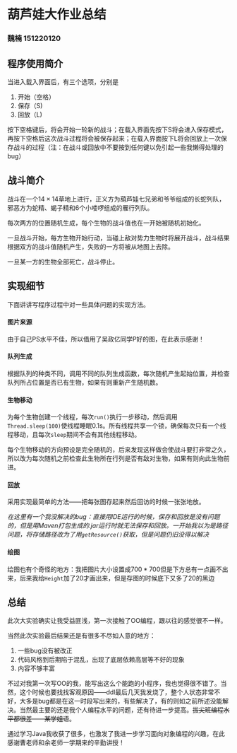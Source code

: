 # 葫芦娃大作业总结

### 魏楠 151220120

## 程序使用简介

当进入载入界面后，有三个选项，分别是

1. 开始（空格）
2. 保存（S)
3. 回放（L)

按下空格键后，将会开始一轮新的战斗；在载入界面先按下S将会进入保存模式，再按下空格后这次战斗过程将会被保存起来；在载入界面按下L将会回放上一次保存战斗的过程（注：在战斗或回放中不要按到任何键以免引起一些我懒得处理的bug）

## 战斗简介

战斗在一个$14 \times 14$草地上进行，正义方为葫芦娃七兄弟和爷爷组成的长蛇列队，邪恶方为蛇精、蝎子精和6个小喽啰组成的雁行列队。

每次两方的位置随机生成，每个生物的战斗值也在一开始被随机初始化。

一旦战斗开始，每方生物开始行动，当碰上敌对势力生物时将展开战斗，战斗结果根据双方的战斗值随机产生，失败的一方将被从地图上去除。

一旦某一方的生物全部死亡，战斗停止。

## 实现细节

下面讲讲写程序过程中对一些具体问题的实现方法。

#### 图片来源

由于自己PS水平不佳，所以借用了吴政亿同学P好的图，在此表示感谢！

#### 队列生成

根据队列的种类不同，调用不同的队列生成函数，每次随机产生起始位置，并检查队列所占位置是否已有生物，如果有则重新产生随机数。

#### 生物移动

为每个生物创建一个线程，每次`run()`执行一步移动，然后调用`Thread.sleep(100)`使线程睡眠0.1s。所有线程共享一个锁，确保每次只有一个线程移动，且每次`sleep`期间不会有其他线程移动。

每个生物移动的方向预设是完全随机的，后来发现这样做会使战斗要打非常之久，所以改为每次随机之前检查此生物所在行列是否有敌对生物，如果有则向此生物前进。

#### 回放

采用实现最简单的方法——把每张图存起来然后回访的时候一张张地放。

*在这里有一个我没解决的bug：直接用IDE运行的时候，保存和回放是没有问题的，但是用Maven打包生成的.jar运行时就无法保存和回放。一开始我以为是路径问题，将存储路径改为了用`getResource()`获取，但是问题仍旧没得以解决*

#### 绘图

绘图也有个奇怪的地方：我把图片大小设置成$700*700$但是下方总有一点画不出来，后来我给`Height`加了20才画出来，但是存图的时候底下又多了20的黑边

## 总结

此次大实验确实让我受益匪浅，第一次接触了OO编程，跟以往的感觉很不一样。

当然此次实验最后结果还是有很多不尽如人意的地方：

1. 一些bug没有被改正
2. 代码风格到后期陷于混乱，出现了底层依赖高层等不好的现象
3. 内容不够丰富

不过对我第一次写OO的我，能写出这么个能跑的小程序，我也觉得很不错了。当然，这个时候也要找找客观原因——ddl最后几天我发烧了，整个人状态非常不好，大多是bug都是在这一时段写出来的，有些解决了，有的则如之前所述没能解决。当然最主要的还是我个人编程水平的问题，还有待进一步提高。~~拔尖班编程水平都很差——某学姐语~~。

通过学习Java我收获了很多，也激发了我进一步学习面向对象编程的兴趣，在此感谢曹老师和余老师一学期来的辛勤讲授！